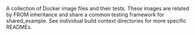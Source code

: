 A collection of Docker image files and their tests.
These images are related by FROM inheritance and
share a common testing framework for shared_example.
See individual build context directories for more
specific READMEs.